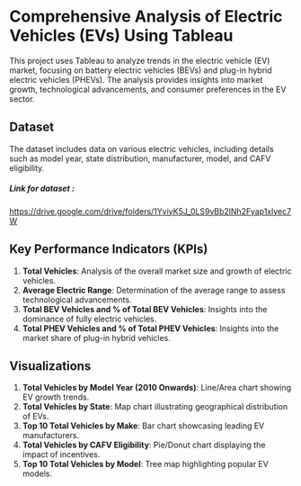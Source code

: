 # Comprehensive Analysis of Electric Vehicles (EVs) Using Tableau

This project uses Tableau to analyze trends in the electric vehicle (EV) market, focusing on battery electric vehicles (BEVs) and plug-in hybrid electric vehicles (PHEVs). The analysis provides insights into market growth, technological advancements, and consumer preferences in the EV sector.

## Dataset

The dataset includes data on various electric vehicles, including details such as model year, state distribution, manufacturer, model, and CAFV eligibility.
##### Link for dataset :
https://drive.google.com/drive/folders/1YviyK5J_0LS9yBb2lNh2Fyap1xlyec7W

## Key Performance Indicators (KPIs)

1. **Total Vehicles**: Analysis of the overall market size and growth of electric vehicles.
2. **Average Electric Range**: Determination of the average range to assess technological advancements.
3. **Total BEV Vehicles and % of Total BEV Vehicles**: Insights into the dominance of fully electric vehicles.
4. **Total PHEV Vehicles and % of Total PHEV Vehicles**: Insights into the market share of plug-in hybrid vehicles.

## Visualizations

1. **Total Vehicles by Model Year (2010 Onwards)**: Line/Area chart showing EV growth trends.
2. **Total Vehicles by State**: Map chart illustrating geographical distribution of EVs.
3. **Top 10 Total Vehicles by Make**: Bar chart showcasing leading EV manufacturers.
4. **Total Vehicles by CAFV Eligibility**: Pie/Donut chart displaying the impact of incentives.
5. **Top 10 Total Vehicles by Model**: Tree map highlighting popular EV models.

